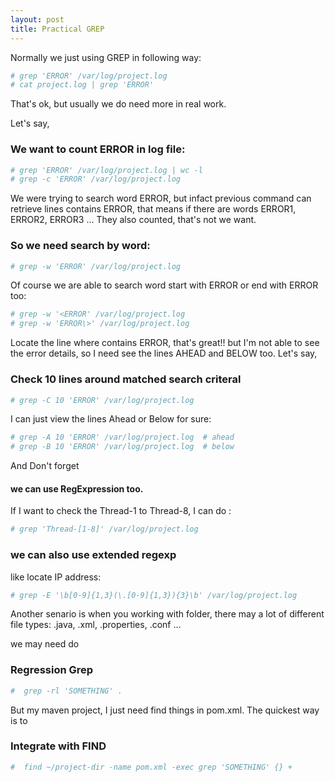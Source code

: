 ```yaml
---
layout: post
title: Practical GREP
---
```


Normally we just using GREP in following way:

```bash
# grep 'ERROR' /var/log/project.log
# cat project.log | grep 'ERROR'
```
That's ok, but usually we do need more in real work.

Let's say, 

### We want to count ERROR in log file:

```bash
# grep 'ERROR' /var/log/project.log | wc -l
# grep -c 'ERROR' /var/log/project.log 
```
We were trying to search word ERROR, but infact previous command can retrieve lines contains  ERROR, that means if there are words ERROR1, ERROR2, ERROR3 ... They also counted, that's not we want.

### So we need search by word:

```bash
# grep -w 'ERROR' /var/log/project.log
```
Of course we are able to search word start with ERROR or end with ERROR too:

```bash
# grep -w '<ERROR' /var/log/project.log
# grep -w 'ERROR\>' /var/log/project.log
```

Locate the line where contains ERROR, that's great!! but I'm not able to see the error details, so I need see the lines AHEAD and BELOW too. Let's say,

### Check 10 lines around matched search criteral

```bash
# grep -C 10 'ERROR' /var/log/project.log
```
I can just view the lines Ahead or Below for sure:

```bash
# grep -A 10 'ERROR' /var/log/project.log  # ahead
# grep -B 10 'ERROR' /var/log/project.log  # below
```

And Don't forget 

#### we can use RegExpression too. 

If I want to check the Thread-1 to Thread-8, I can do :

```bash
# grep 'Thread-[1-8]' /var/log/project.log
```
### we can also use extended regexp

like locate IP address:

```bash
# grep -E '\b[0-9]{1,3}(\.[0-9]{1,3}){3}\b' /var/log/project.log
```

Another senario is when you working with folder, there may a lot of different file types: .java, .xml, .properties, .conf ...

we may need do
### Regression Grep
```bash
#  grep -rl 'SOMETHING' .
```

But my maven project, I just need find things in pom.xml. The quickest way is to 

### Integrate with FIND

```bash
#  find ~/project-dir -name pom.xml -exec grep 'SOMETHING' {} +
```